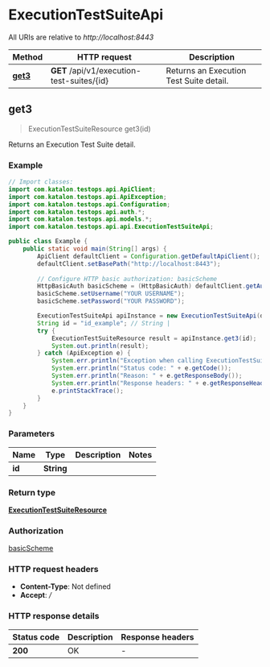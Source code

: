 # ExecutionTestSuiteApi

All URIs are relative to *http://localhost:8443*

Method | HTTP request | Description
------------- | ------------- | -------------
[**get3**](ExecutionTestSuiteApi.md#get3) | **GET** /api/v1/execution-test-suites/{id} | Returns an Execution Test Suite detail.



## get3

> ExecutionTestSuiteResource get3(id)

Returns an Execution Test Suite detail.

### Example

```java
// Import classes:
import com.katalon.testops.api.ApiClient;
import com.katalon.testops.api.ApiException;
import com.katalon.testops.api.Configuration;
import com.katalon.testops.api.auth.*;
import com.katalon.testops.api.models.*;
import com.katalon.testops.api.api.ExecutionTestSuiteApi;

public class Example {
    public static void main(String[] args) {
        ApiClient defaultClient = Configuration.getDefaultApiClient();
        defaultClient.setBasePath("http://localhost:8443");
        
        // Configure HTTP basic authorization: basicScheme
        HttpBasicAuth basicScheme = (HttpBasicAuth) defaultClient.getAuthentication("basicScheme");
        basicScheme.setUsername("YOUR USERNAME");
        basicScheme.setPassword("YOUR PASSWORD");

        ExecutionTestSuiteApi apiInstance = new ExecutionTestSuiteApi(defaultClient);
        String id = "id_example"; // String | 
        try {
            ExecutionTestSuiteResource result = apiInstance.get3(id);
            System.out.println(result);
        } catch (ApiException e) {
            System.err.println("Exception when calling ExecutionTestSuiteApi#get3");
            System.err.println("Status code: " + e.getCode());
            System.err.println("Reason: " + e.getResponseBody());
            System.err.println("Response headers: " + e.getResponseHeaders());
            e.printStackTrace();
        }
    }
}
```

### Parameters


Name | Type | Description  | Notes
------------- | ------------- | ------------- | -------------
 **id** | **String**|  |

### Return type

[**ExecutionTestSuiteResource**](ExecutionTestSuiteResource.md)

### Authorization

[basicScheme](../README.md#basicScheme)

### HTTP request headers

- **Content-Type**: Not defined
- **Accept**: */*

### HTTP response details
| Status code | Description | Response headers |
|-------------|-------------|------------------|
| **200** | OK |  -  |

